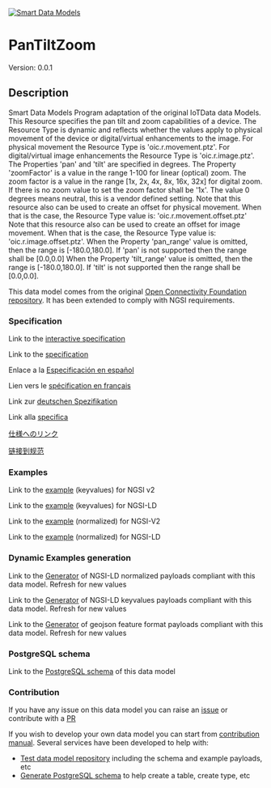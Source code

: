 [![Smart Data Models](https://smartdatamodels.org/wp-content/uploads/2022/01/SmartDataModels_logo.png "Logo")](https://smartdatamodels.org)
# PanTiltZoom
Version: 0.0.1

## Description 

Smart Data Models Program adaptation of the original IoTData data Models. This Resource specifies the pan tilt and zoom capabilities of a device. The Resource Type is dynamic and reflects whether the values apply to   physical movement of the device or digital/virtual enhancements to the image. For physical movement the Resource Type is 'oic.r.movement.ptz'. For digital/virtual image enhancements the Resource Type is 'oic.r.image.ptz'. The Properties 'pan' and 'tilt' are specified in degrees. The Property 'zoomFactor' is a value in the range 1-100 for linear (optical) zoom. The zoom factor is a value in the range [1x, 2x, 4x, 8x, 16x, 32x] for digital zoom. If there is no zoom value to set the zoom factor shall be '1x'. The value 0 degrees means neutral, this is a vendor defined setting. Note that this resource also can be used to create an offset for physical movement. When that is the case, the Resource Type value is: 'oic.r.movement.offset.ptz' Note that this resource also can be used to create an offset for image movement. When that is the case, the Resource Type value is: 'oic.r.image.offset.ptz'. When the Property 'pan_range' value is omitted, then the range is [-180.0,180.0]. If 'pan' is not supported then the range shall be [0.0,0.0] When the Property 'tilt_range' value is omitted, then the range is [-180.0,180.0]. If 'tilt' is not supported then the range shall be [0.0,0.0].

This data model comes from the original [Open Connectivity Foundation repository](https://github.com/openconnectivityfoundation/IoTDataModels). It has been extended to comply with NGSI requirements.
### Specification

Link to the [interactive specification](https://swagger.lab.fiware.org/?url=https://smart-data-models.github.io/dataModel.OCF/PanTiltZoom/swagger.yaml)

Link to the [specification](https://github.com/smart-data-models/dataModel.OCF/blob/master/PanTiltZoom/doc/spec.md)

Enlace a la [Especificación en español](https://github.com/smart-data-models/dataModel.OCF/blob/master/PanTiltZoom/doc/spec_ES.md)

Lien vers le [spécification en français](https://github.com/smart-data-models/dataModel.OCF/blob/master/PanTiltZoom/doc/spec_FR.md)

Link zur [deutschen Spezifikation](https://github.com/smart-data-models/dataModel.OCF/blob/master/PanTiltZoom/doc/spec_DE.md)

Link alla [specifica](https://github.com/smart-data-models/dataModel.OCF/blob/master/PanTiltZoom/doc/spec_IT.md)

[仕様へのリンク](https://github.com/smart-data-models/dataModel.OCF/blob/master/PanTiltZoom/doc/spec_JA.md)

[链接到规范](https://github.com/smart-data-models/dataModel.OCF/blob/master/PanTiltZoom/doc/spec_ZH.md)
### Examples

Link to the [example](https://smart-data-models.github.io/dataModel.OCF/PanTiltZoom/examples/example.json) (keyvalues) for NGSI v2

Link to the [example](https://smart-data-models.github.io/dataModel.OCF/PanTiltZoom/examples/example.jsonld) (keyvalues) for NGSI-LD

Link to the [example](https://smart-data-models.github.io/dataModel.OCF/PanTiltZoom/examples/example-normalized.json) (normalized) for NGSI-V2

Link to the [example](https://smart-data-models.github.io/dataModel.OCF/PanTiltZoom/examples/example-normalized.jsonld) (normalized) for NGSI-LD
### Dynamic Examples generation

Link to the [Generator](https://smartdatamodels.org/extra/ngsi-ld_generator.php?schemaUrl=https://raw.githubusercontent.com/smart-data-models/dataModel.OCF/master/PanTiltZoom/schema.json&email=info@smartdatamodels.org) of NGSI-LD normalized payloads compliant with this data model. Refresh for new values

Link to the [Generator](https://smartdatamodels.org/extra/ngsi-ld_generator_keyvalues.php?schemaUrl=https://raw.githubusercontent.com/smart-data-models/dataModel.OCF/master/PanTiltZoom/schema.json&email=info@smartdatamodels.org) of NGSI-LD keyvalues payloads compliant with this data model. Refresh for new values

Link to the [Generator](https://smartdatamodels.org/extra/geojson_features_generator.php?schemaUrl=https://raw.githubusercontent.com/smart-data-models/dataModel.OCF/master/PanTiltZoom/schema.json&email=info@smartdatamodels.org) of geojson feature format payloads compliant with this data model. Refresh for new values
### PostgreSQL schema

Link to the [PostgreSQL schema](https://github.com/smart-data-models/dataModel.OCF/blob/master/PanTiltZoom/schema.sql) of this data model
### Contribution

 If you have any issue on this data model you can raise an [issue](https://github.com/smart-data-models/dataModel.OCF/issues)  or contribute with a [PR](https://github.com/smart-data-models/dataModel.OCF/pulls)

 If you wish to develop your own data model you can start from [contribution manual](https://bit.ly/contribution_manual). Several services have been developed to help with: 
 - [Test data model repository](https://smartdatamodels.org/index.php/data-models-contribution-api/) including the schema and example payloads, etc
 - [Generate PostgreSQL schema](https://smartdatamodels.org/index.php/sql-service/) to help create a table, create type, etc